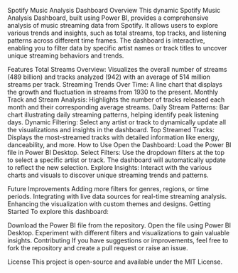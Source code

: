 Spotify Music Analysis Dashboard
Overview
This dynamic Spotify Music Analysis Dashboard, built using Power BI, provides a comprehensive analysis of music streaming data from Spotify. It allows users to explore various trends and insights, such as total streams, top tracks, and listening patterns across different time frames. The dashboard is interactive, enabling you to filter data by specific artist names or track titles to uncover unique streaming behaviors and trends.

Features
Total Streams Overview: Visualizes the overall number of streams (489 billion) and tracks analyzed (942) with an average of 514 million streams per track.
Streaming Trends Over Time: A line chart that displays the growth and fluctuation in streams from 1930 to the present.
Monthly Track and Stream Analysis: Highlights the number of tracks released each month and their corresponding average streams.
Daily Stream Patterns: Bar chart illustrating daily streaming patterns, helping identify peak listening days.
Dynamic Filtering: Select any artist or track to dynamically update all the visualizations and insights in the dashboard.
Top Streamed Tracks: Displays the most-streamed tracks with detailed information like energy, danceability, and more.
How to Use
Open the Dashboard: Load the Power BI file in Power BI Desktop.
Select Filters: Use the dropdown filters at the top to select a specific artist or track. The dashboard will automatically update to reflect the new selection.
Explore Insights: Interact with the various charts and visuals to discover unique streaming trends and patterns.

Future Improvements
Adding more filters for genres, regions, or time periods.
Integrating with live data sources for real-time streaming analysis.
Enhancing the visualization with custom themes and designs.
Getting Started
To explore this dashboard:

Download the Power BI file from the repository.
Open the file using Power BI Desktop.
Experiment with different filters and visualizations to gain valuable insights.
Contributing
If you have suggestions or improvements, feel free to fork the repository and create a pull request or raise an issue.

License
This project is open-source and available under the MIT License.




